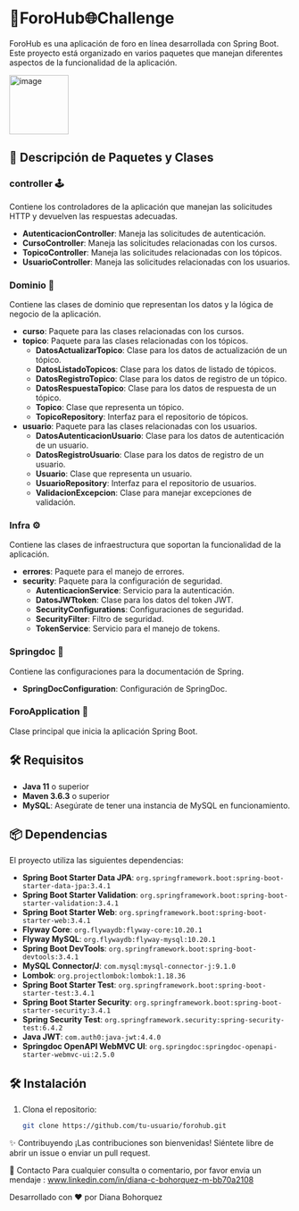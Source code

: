 # 📣ForoHub🌐Challenge

ForoHub es una aplicación de foro en línea desarrollada con Spring Boot. Este proyecto está organizado en varios paquetes que manejan diferentes aspectos de la funcionalidad de la aplicación.

<img width="106" alt="image" src="https://github.com/user-attachments/assets/82219cfa-e61d-43d8-9095-edc6ca8d3a88" />


## 📂 Descripción de Paquetes y Clases

### controller 🕹️
Contiene los controladores de la aplicación que manejan las solicitudes HTTP y devuelven las respuestas adecuadas.

- **AutenticacionController**: Maneja las solicitudes de autenticación.
- **CursoController**: Maneja las solicitudes relacionadas con los cursos.
- **TopicoController**: Maneja las solicitudes relacionadas con los tópicos.
- **UsuarioController**: Maneja las solicitudes relacionadas con los usuarios.

### Dominio 💼
Contiene las clases de dominio que representan los datos y la lógica de negocio de la aplicación.

- **curso**: Paquete para las clases relacionadas con los cursos.
- **topico**: Paquete para las clases relacionadas con los tópicos.
  - **DatosActualizarTopico**: Clase para los datos de actualización de un tópico.
  - **DatosListadoTopicos**: Clase para los datos de listado de tópicos.
  - **DatosRegistroTopico**: Clase para los datos de registro de un tópico.
  - **DatosRespuestaTopico**: Clase para los datos de respuesta de un tópico.
  - **Topico**: Clase que representa un tópico.
  - **TopicoRepository**: Interfaz para el repositorio de tópicos.
- **usuario**: Paquete para las clases relacionadas con los usuarios.
  - **DatosAutenticacionUsuario**: Clase para los datos de autenticación de un usuario.
  - **DatosRegistroUsuario**: Clase para los datos de registro de un usuario.
  - **Usuario**: Clase que representa un usuario.
  - **UsuarioRepository**: Interfaz para el repositorio de usuarios.
  - **ValidacionExcepcion**: Clase para manejar excepciones de validación.

### Infra ⚙️
Contiene las clases de infraestructura que soportan la funcionalidad de la aplicación.

- **errores**: Paquete para el manejo de errores.
- **security**: Paquete para la configuración de seguridad.
  - **AutenticacionService**: Servicio para la autenticación.
  - **DatosJWTtoken**: Clase para los datos del token JWT.
  - **SecurityConfigurations**: Configuraciones de seguridad.
  - **SecurityFilter**: Filtro de seguridad.
  - **TokenService**: Servicio para el manejo de tokens.

### Springdoc 📄
Contiene las configuraciones para la documentación de Spring.

- **SpringDocConfiguration**: Configuración de SpringDoc.

### ForoApplication 🚀
Clase principal que inicia la aplicación Spring Boot.

## 🛠️ Requisitos

- **Java 11** o superior
- **Maven 3.6.3** o superior
- **MySQL**: Asegúrate de tener una instancia de MySQL en funcionamiento.

## 📦 Dependencias

El proyecto utiliza las siguientes dependencias:

- **Spring Boot Starter Data JPA**: `org.springframework.boot:spring-boot-starter-data-jpa:3.4.1`
- **Spring Boot Starter Validation**: `org.springframework.boot:spring-boot-starter-validation:3.4.1`
- **Spring Boot Starter Web**: `org.springframework.boot:spring-boot-starter-web:3.4.1`
- **Flyway Core**: `org.flywaydb:flyway-core:10.20.1`
- **Flyway MySQL**: `org.flywaydb:flyway-mysql:10.20.1`
- **Spring Boot DevTools**: `org.springframework.boot:spring-boot-devtools:3.4.1`
- **MySQL Connector/J**: `com.mysql:mysql-connector-j:9.1.0`
- **Lombok**: `org.projectlombok:lombok:1.18.36`
- **Spring Boot Starter Test**: `org.springframework.boot:spring-boot-starter-test:3.4.1`
- **Spring Boot Starter Security**: `org.springframework.boot:spring-boot-starter-security:3.4.1`
- **Spring Security Test**: `org.springframework.security:spring-security-test:6.4.2`
- **Java JWT**: `com.auth0:java-jwt:4.4.0`
- **Springdoc OpenAPI WebMVC UI**: `org.springdoc:springdoc-openapi-starter-webmvc-ui:2.5.0`

## 🛠️ Instalación

1. Clona el repositorio:
   ```bash
   git clone https://github.com/tu-usuario/forohub.git

✨ Contribuyendo ¡Las contribuciones son bienvenidas! Siéntete libre de abrir un issue o enviar un pull request.

💬 Contacto Para cualquier consulta o comentario, por favor envia un mendaje : www.linkedin.com/in/diana-c-bohorquez-m-bb70a2108

Desarrollado con ❤️ por Diana Bohorquez

